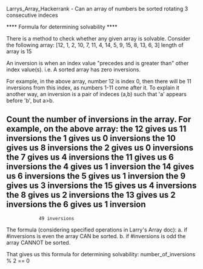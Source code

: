Larrys_Array_Hackerrank - Can an array of numbers be sorted rotating 3 consecutive indeces

**** Formula for determining solvability ****

There is a method to check whether any given array is solvable. Consider the following array:
[12, 1, 2, 10, 7, 11, 4, 14, 5, 9, 15, 8, 13, 6, 3] length of array is 15

An inversion is when an index value "precedes and is greater than" other index value(s). 
i.e. A sorted array has zero inversions. 

For example, in the above array, number 12 is index 0, then there will be 11 inversions from this index, 
as numbers 1-11 come after it. To explain it another way, an inversion is a pair of indeces (a,b) such that 
'a' appears before 'b', but a>b. 

Count the number of inversions in the array. For example, on the above array:
the 12 gives us 11 inversions
the  1 gives us  0 inversions
the 10 gives us  8 inversions
the  2 gives us  0 inversions
the  7 gives us  4 inversions
the 11 gives us  6 inversions
the  4 gives us  1 inversion
the 14 gives us  6 inversions
the  5 gives us  1 inversion
the  9 gives us  3 inversions
the 15 gives us  4 inversions
the  8 gives us  2 inversions
the 13 gives us  2 inversions
the  6 gives us  1 inversion
------------------------------
                49 inversions

The formula (considering specified operations in Larry's Array doc):
  a. if #inversions is even the array CAN    be sorted.
  b. if #inversions is odd  the array CANNOT be sorted.

That gives us this formula for determining solvability:
number_of_inversions % 2 == 0
